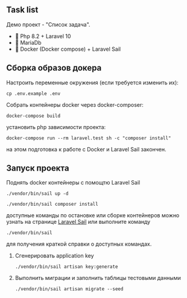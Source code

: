 ## Task list

Демо проект - "Список задача".

- 🐘 Php 8.2 + Laravel 10
- 🦖 MariaDb
- 🐳 Docker (Docker compose) + Laravel Sail


## Сборка образов докера

Настроить переменные окружения (если требуется изменить их):

```shell
cp .env.example .env
```

Собрать контейнеры docker через docker-composer:

```shell
docker-compose build
```

установить php зависимости проекта:


```shell
docker-compose run --rm laravel.test sh -c "composer install"
```

на этом подготовка к работе с Docker и Laravel Sail закончен.

## Запуск проекта

Поднять docker контейнеры с помощтю Laravel Sail

```shell
./vendor/bin/sail up -d
```

```shell
./vendor/bin/sail composer install
```

доступные команды по остановке или сборке контейнеров можно узнать на странице [Laravel Sail](https://laravel.com/docs/9.x/sail)
или выполните команду 

```shell
./vendor/bin/sail
```

для получения краткой справки о доступных командах.

1.  Сгенерировать application key

    ```shell
    ./vendor/bin/sail artisan key:generate
    ```

2.  Выполнить миграции и заполнить таблицы тестовыми данными

    ```shell
    ./vendor/bin/sail artisan migrate --seed
    ```
